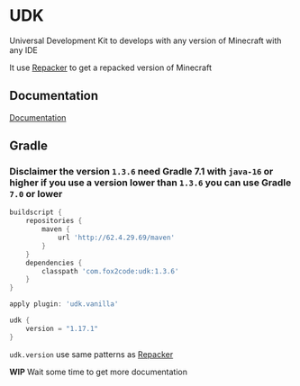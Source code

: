# UDK
Universal Development Kit to develops with any version of Minecraft with any IDE

It use [Repacker](https://github.com/Fox2Code/Repacker) to get a repacked version of Minecraft

## Documentation

[Documentation](https://github.com/Fox2Code/UDK/tree/master/docs)

## Gradle
### Disclaimer the version `1.3.6` need Gradle 7.1 with `java-16` or higher if you use a version lower than `1.3.6` you can use Gradle `7.0` or lower

```Groovy
buildscript {
    repositories {
        maven {
            url 'http://62.4.29.69/maven'
        }
    }
    dependencies {
        classpath 'com.fox2code:udk:1.3.6'
    }
}

apply plugin: 'udk.vanilla'

udk {
    version = "1.17.1"
}
```

`udk.version` use same patterns as [Repacker](https://github.com/Fox2Code/Repacker)

**WIP** Wait some time to get more documentation
